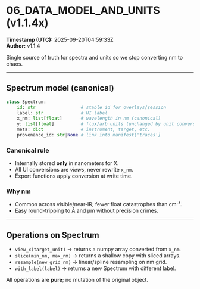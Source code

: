 # 06_DATA_MODEL_AND_UNITS (v1.1.4x)
**Timestamp (UTC):** 2025-09-20T04:59:33Z  
**Author:** v1.1.4

Single source of truth for spectra and units so we stop converting nm to chaos.

---

## Spectrum model (canonical)
```python
class Spectrum:
    id: str                 # stable id for overlays/session
    label: str              # UI label
    x_nm: list[float]       # wavelength in nm (canonical)
    y: list[float]          # flux/arb units (unchanged by unit conversion)
    meta: dict              # instrument, target, etc.
    provenance_id: str|None # link into manifest['traces']
```

### Canonical rule
- Internally stored **only** in nanometers for X.
- All UI conversions are *views*, never rewrite `x_nm`.
- Export functions apply conversion at write time.

### Why nm
- Common across visible/near-IR; fewer float catastrophes than cm⁻¹.
- Easy round-tripping to Å and µm without precision crimes.

---

## Operations on Spectrum
- `view_x(target_unit)` → returns a numpy array converted from `x_nm`.
- `slice(min_nm, max_nm)` → returns a shallow copy with sliced arrays.
- `resample(new_grid_nm)` → linear/spline resampling on nm grid.
- `with_label(label)` → returns a new Spectrum with different label.

All operations are **pure**; no mutation of the original object.
